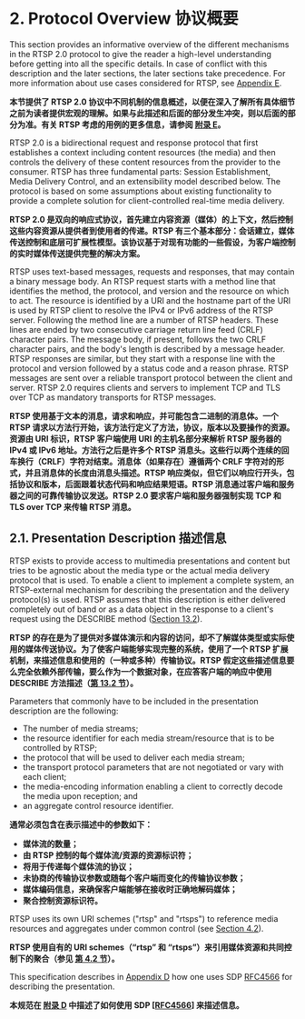# 2. Protocol Overview 协议概要

This section provides an informative overview of the different mechanisms in the RTSP 2.0 protocol to give the reader a high-level understanding before getting into all the specific details. In case of conflict with this description and the later sections, the later sections take precedence. For more information about use cases considered for RTSP, see [Appendix E](./AppendixE.md).

**本节提供了 RTSP 2.0 协议中不同机制的信息概述，以便在深入了解所有具体细节之前为读者提供宏观的理解。如果与此描述和后面的部分发生冲突，则以后面的部分为准。有关 RTSP 考虑的用例的更多信息，请参阅 [附录 E](./AppendixE.md)。**

RTSP 2.0 is a bidirectional request and response protocol that first establishes a context including content resources (the media) and then controls the delivery of these content resources from the provider to the consumer. RTSP has three fundamental parts: Session Establishment, Media Delivery Control, and an extensibility model described below. The protocol is based on some assumptions about existing functionality to provide a complete solution for client-controlled real-time media delivery.

**RTSP 2.0 是双向的响应式协议，首先建立内容资源（媒体）的上下文，然后控制这些内容资源从提供者到使用者的传递。RTSP 有三个基本部分：会话建立，媒体传送控制和底层可扩展性模型。该协议基于对现有功能的一些假设，为客户端控制的实时媒体传送提供完整的解决方案。**

RTSP uses text-based messages, requests and responses, that may contain a binary message body. An RTSP request starts with a method line that identifies the method, the protocol, and version and the resource on which to act. The resource is identified by a URI and the hostname part of the URI is used by RTSP client to resolve the IPv4 or IPv6 address of the RTSP server. Following the method line are a number of RTSP headers. These lines are ended by two consecutive carriage return line feed (CRLF) character pairs. The message body, if present, follows the two CRLF character pairs, and the body's length is described by a message header. RTSP responses are similar, but they start with a response line with the protocol and version followed by a status code and a reason phrase. RTSP messages are sent over a reliable transport protocol between the client and server. RTSP 2.0 requires clients and servers to implement TCP and TLS over TCP as mandatory transports for RTSP messages.

**RTSP 使用基于文本的消息，请求和响应，并可能包含二进制的消息体。一个 RTSP 请求以方法行开始，该方法行定义了方法，协议，版本以及要操作的资源。资源由 URI 标识，RTSP 客户端使用 URI 的主机名部分来解析 RTSP 服务器的 IPv4 或 IPv6 地址。方法行之后是许多个 RTSP 消息头。这些行以两个连续的回车换行（CRLF）字符对结束。消息体（如果存在）遵循两个 CRLF 字符对的形式，并且消息体的长度由消息头描述。RTSP 响应类似，但它们以响应行开头，包括协议和版本，后面跟着状态代码和响应结果短语。RTSP 消息通过客户端和服务器之间的可靠传输协议发送。RTSP 2.0 要求客户端和服务器强制实现 TCP 和 TLS over TCP 来传输 RTSP 消息。**

## 2.1. Presentation Description 描述信息

RTSP exists to provide access to multimedia presentations and content but tries to be agnostic about the media type or the actual media delivery protocol that is used. To enable a client to implement a complete system, an RTSP-external mechanism for describing the presentation and the delivery protocol(s) is used. RTSP assumes that this description is either delivered completely out of band or as a data object in the response to a client's request using the DESCRIBE method ([Section 13.2](TODO)).

**RTSP 的存在是为了提供对多媒体演示和内容的访问，却不了解媒体类型或实际使用的媒体传送协议。为了使客户端能够实现完整的系统，使用了一个 RTSP 扩展机制，来描述信息和使用的（一种或多种）传输协议。RTSP 假定这些描述信息要么完全依赖外部传输，要么作为一个数据对象，在应答客户端的响应中使用 DESCRIBE 方法描述（[第 13.2 节](TODO)）。**

Parameters that commonly have to be included in the presentation description are the following:

* The number of media streams;
* the resource identifier for each media stream/resource that is to be controlled by RTSP;
* the protocol that will be used to deliver each media stream;
* the transport protocol parameters that are not negotiated or vary with each client;
* the media-encoding information enabling a client to correctly decode the media upon reception; and
* an aggregate control resource identifier.

**通常必须包含在表示描述中的参数如下：**

* **媒体流的数量；**
* **由 RTSP 控制的每个媒体流/资源的资源标识符；**
* **将用于传递每个媒体流的协议；**
* **未协商的传输协议参数或随每个客户端而变化的传输协议参数；**
* **媒体编码信息，来确保客户端能够在接收时正确地解码媒体；**
* **聚合控制资源标识符。**

RTSP uses its own URI schemes ("rtsp" and "rtsps") to reference media resources and aggregates under common control (see [Section 4.2](TODO)).

**RTSP 使用自有的 URI schemes（“rtsp” 和 “rtsps”）来引用媒体资源和共同控制下的聚合（参见 [第 4.2 节](TODO)）。**

This specification describes in [Appendix D](./AppendixD.md) how one uses SDP [RFC4566](https://tools.ietf.org/html/rfc4566) for describing the presentation.

**本规范在 [附录 D](./AppendixE.md) 中描述了如何使用 SDP [[RFC4566](https://tools.ietf.org/html/rfc4566)] 来描述信息。**
